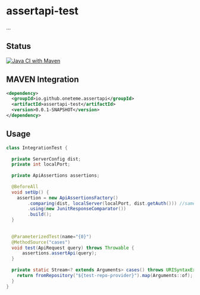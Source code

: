 # assertapi-test
...
## Status

[![Java CI with Maven](https://github.com/oneteme/assertapi-test/actions/workflows/maven-publish.yml/badge.svg)](https://github.com/oneteme/assertapi-test/actions/workflows/maven-publish.yml)

## MAVEN Integration

```xml
<dependency>
  <groupId>io.github.oneteme.assertapi</groupId>
  <artifactId>assertapi-test</artifactId>
  <version>0.0.1-SNAPSHOT</version>
</dependency>
```

## Usage

```java
class IntegrationTest {
  
  private ServerConfig dist;
  private int localPort;
  
  private ApiAssertions assertions;
  
  @BeforeAll
  void setUp() {
    assertion = new ApiAssertionsFactory()
        .comparing(dist, localServer(localPort, dist.getAuth())) //same auth.
        .using(new JunitResponseComparator())
        .build();
  }
    
  
  @ParameterizedTest(name="{0}")
  @MethodSource("cases")
  void test(ApiRequest query) throws Throwable {
      assertions.assertApi(query);
  }
  
  private static Stream<? extends Arguments> cases() throws URISyntaxException {
    return fromRepository("${test-repo-provider}").map(Arguments::of);
  }
}

```
